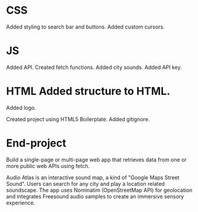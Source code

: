 # CSS
Added styling to search bar and buttons.
Added custom cursors.

# JS
Added API.
Created fetch functions.
Added city sounds.
Added API key.

# HTML Added structure to HTML.
Added logo.

Created project using HTML5 Boilerplate.
Added gitignore.

# End-project
Build a single-page or multi-page web app that retrieves data from one or more public web APIs using fetch.

Audio Atlas is an interactive sound map, a kind of "Google Maps Street Sound".
Users can search for any city and play a location related soundscape. The app uses Nominatim (OpenStreetMap API) for geolocation and integrates Freesound audio samples to create an immersive sensory experience.
